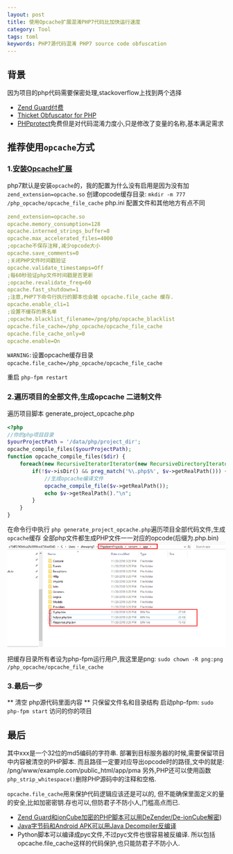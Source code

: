 ```yaml
---
layout: post
title: 使用Opcache扩展混淆PHP7代码比加快运行速度
category: Tool
tags: toml
keywords: PHP7源代码混淆 PHP7 source code obfuscation
---
```


## 背景
因为项目的php代码需要保密处理,stackoverflow上找到两个选择
- [Zend Guard付费](http://www.zend.com/en/products/guard/)
- [Thicket Obfuscator for PHP](http://www.semdesigns.com/products/obfuscators/PHPObfuscator.html)
- [PHPprotect](http://www.phpprotect.info/)免费但是对代码混淆力度小,只是修改了变量的名称,基本满足需求

## 推荐使用`opcache`方式

### 1.[安装Opcache扩展](https://www.phpsong.com/1806.html)
php7默认是安装`opcache`的，我的配置为什么没有启用是因为没有加
`zend_extension=opcache.so`
创建opcode缓存目录:
`mkdir -m 777 /php_opcache/opcache_file_cache`
php.ini 配置文件和其他地方有点不同
```yaml
zend_extension=opcache.so
opcache.memory_consumption=128
opcache.interned_strings_buffer=8
opcache.max_accelerated_files=4000
;opcache不保存注释,减少opcode大小
opcache.save_comments=0
;关闭PHP文件时间戳验证
opcache.validate_timestamps=Off
;每60秒验证php文件时间戳是否更新
;opcache.revalidate_freq=60
opcache.fast_shutdown=1
;注意,PHP7下命令行执行的脚本也会被 opcache.file_cache 缓存.
opcache.enable_cli=1
;设置不缓存的黑名单
;opcache.blacklist_filename=/png/php/opcache_blacklist
opcache.file_cache=/php_opcache/opcache_file_cache
opcache.file_cache_only=0
opcache.enable=On
```

`WARNING:`设置opcache缓存目录`opcache.file_cache=/php_opcache/opcache_file_cache`

重启 `php-fpm restart`

### 2.遍历项目的全部文件,生成opcache 二进制文件
遍历项目脚本
generate_project_opcache.php 
```php
<?php
//你的php项目目录
$yourProjectPath = '/data/php/project_dir';
opcache_compile_files($yourProjectPath);
function opcache_compile_files($dir) {
	foreach(new RecursiveIteratorIterator(new RecursiveDirectoryIterator($dir)) as $v) {
		if(!$v->isDir() && preg_match('%\.php$%', $v->getRealPath())) {
		    //生成opcache编译文件
			opcache_compile_file($v->getRealPath());
			echo $v->getRealPath()."\n";
		}
	}
}
```
在命令行中执行 `php generate_project_opcache.php`遍历项目全部代码文件,生成`opcache`缓存
全部php文件都生成PHP文件一一对应的opcode(后缀为.php.bin)
![](/assets/image/php_opcache.jpg)

把缓存目录所有者设为php-fpm运行用户,我这里是png:
`sudo chown -R png:png /php_opcache/opcache_file_cache`
### 3.最后一步
** 清空 php源代码里面内容 ** 只保留文件名和目录结构
启动php-fpm:
`sudo php-fpm start`
访问的你的项目

## 最后
其中xxx是一个32位的md5编码的字符串.
部署到目标服务器的时候,需要保留项目中内容被清空的PHP脚本.
而且路径一定要对应导出opcode时的路径,文中的就是:
/png/www/example.com/public_html/app/pma
另外,PHP还可以使用函数`php_strip_whitespace()`删除PHP源码中的注释和空格.

`opcache.file_cache`用来保护代码逻辑应该还是可以的,
但不能确保里面定义的量的安全,比如加密密钥.存也可以,但防君子不防小人,门槛高点而已.

- [Zend Guard和ionCube加密的PHP脚本可以用DeZender/De-ionCube解密](http://dezender.net/))
- [Java字节码和Android APK可以用Java Decompiler反编译](http://jd.benow.ca/)
- Python脚本可以编译成pyc文件,不过pyc文件也很容易被反编译.
所以包括opcache.file_cache这样的代码保护,也只能防君子不防小人.